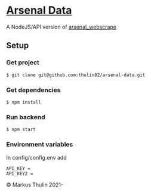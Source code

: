 # [Arsenal Data](https://github.com/thulin82/arsenal-data)

A NodeJS/API version of [arsenal_webscrape](https://github.com/thulin82/arsenal_webscrape)

## Setup

### Get project

```
$ git clone git@github.com:thulin82/arsenal-data.git
```

### Get dependencies

```
$ npm install
```

### Run backend

```
$ npm start
```

### Environment variables
In config/config.env add
```
API_KEY =
API_KEY2 =
```

© Markus Thulin 2021-
